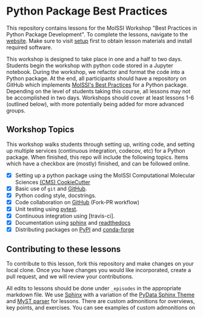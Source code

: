 Python Package Best Practices
=============================

This repository contains lessons for the MolSSI Workshop "Best Practices in Python Package Development". To complete the lessons, navigate to the [website](http://education.molssi.org/python-package-best-practices/). Make sure to visit [setup] first to obtain lesson materials and install required software. 

This workshop is designed to take place in one and a half to two days. Students begin the workshop with python code stored in a Jupyter notebook. During the workshop, we refactor and format the code into a Python package. At the end, all participants should have a repository on GitHub which implements [MolSSI's Best Practices] for a Python package. Depending on the level of students taking this course, all lessons may not be accomplished in two days. Workshops should cover at least lessons 1-6 (outlined below), with more potentially being added for more advanced groups.

## Workshop Topics
This workshop walks students through setting up, writing code, and setting up multiple services (continuous integration, codecov, etc) for a Python package. When finished, this repo will include the following topics. Items which have a checkbox are (mostly) finished, and can be followed online.

- [x] Setting up a python package using the MolSSI Computational Molecular Sciences [(CMS) CookieCutter][cookiecutter]
- [x] Basic use of `git` and [GitHub].
- [x] Python coding style, docstrings.
- [x] Code collaboration on [GitHub] (Fork-PR workflow)
- [x] Unit testing using [pytest].
- [x] Continuous integration using [travis-ci].
- [x] Documentation using [sphinx] and [readthedocs]
- [x] Distributing packages on [PyPI] and [conda-forge]

## Contributing to these lessons
To contribute to this lesson, fork this repository and make changes on your local clone. Once you have changes you would like incorporated, create a pull request, and we will review your contributions.

All edits to lessons should be done under `_episodes` in the appropriate markdown file. We use [Sphinx] with a variation of the [PyData Sphinx Theme](https://pydata-sphinx-theme.readthedocs.io/en/stable/index.html) and [MyST parser](https://myst-parser.readthedocs.io/en/latest/) for lessons. 
There are custom admonitions for overviews, key points, and exercises. You can see examples of custom admonitions on  


[cookiecutter]: https://github.com/MolSSI/cookiecutter-cms
[setup]: https://molssi-education.github.io/python-package-best-practices/setup.html
[collections]: https://jekyllrb.com/docs/collections/
[conda-forge]: https://conda-forge.org/
[editing-config]: https://carpentries.github.io/lesson-example/03-organization/
[example-issues]: https://github.com/carpentries/lesson-example/issues/
[github-pages]: https://help.github.com/articles/creating-project-pages-manually/
[GitHub]: https://github.com
[lesson pages]: https://molssi-education.github.io/python-package-best-practices/
[MolSSI's Best Practices]: https://molssi.org/molssis-best-practices/
[pytest]: https://pytest.org
[readthedocs]: https://readthedocs.org
[rendered]: https://carpentries.github.io/lesson-example/
[sphinx]: http://www.sphinx-doc.org/en/master/
[PyPI]: https://pypi.org/
